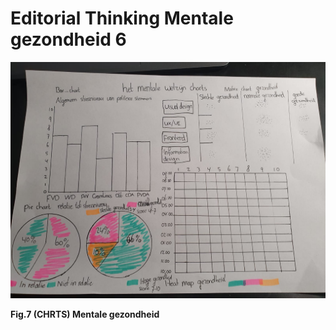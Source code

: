 # Editorial Thinking Mentale gezondheid 6

 

![](../.gitbook/assets/mentale-gezondheid.jpeg)

**Fig.7 \(CHRTS\) Mentale gezondheid**

